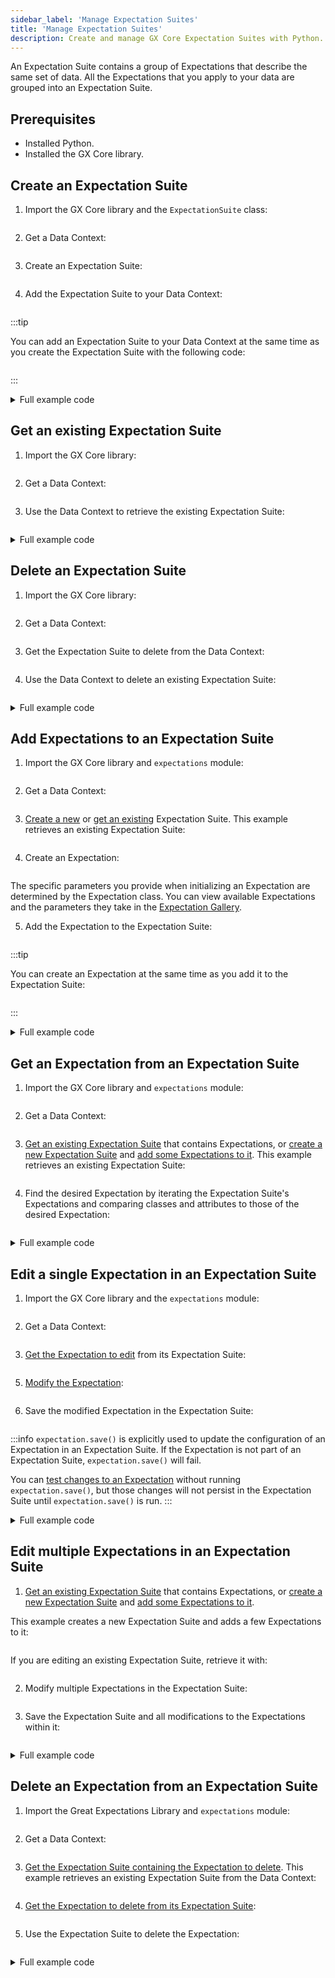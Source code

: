 ```yaml
---
sidebar_label: 'Manage Expectation Suites'
title: 'Manage Expectation Suites'
description: Create and manage GX Core Expectation Suites with Python.
---
```


An Expectation Suite contains a group of Expectations that describe the same set of data.  All the Expectations that you apply to your data are grouped into an Expectation Suite.

## Prerequisites

- Installed Python.
- Installed the GX Core library.

## Create an Expectation Suite

1. Import the GX Core library and the `ExpectationSuite` class:

  ```python title="Python code" name="core/expectation_suites/_examples/create_an_expectation_suite.py imports"
  ```

2. Get a Data Context:

  ```python title="Python code" name="core/expectation_suites/_examples/create_an_expectation_suite.py get_context"
  ```

3. Create an Expectation Suite:

  ```python title="Python code" name="core/expectation_suites/_examples/create_an_expectation_suite.py create Expectation Suite"
  ```

4. Add the Expectation Suite to your Data Context:

  ```python title="Python code" name="core/expectation_suites/_examples/create_an_expectation_suite.py add snippet to Data Context"
  ```

:::tip

You can add an Expectation Suite to your Data Context at the same time as you create the Expectation Suite with the following code:

```python title="Python code" name="core/expectation_suites/_examples/create_an_expectation_suite.py create and add Expectation Suite to Data Context"
```

:::

<details><summary>Full example code</summary>
<p>

```python title="Python code" name="core/expectation_suites/_examples/create_an_expectation_suite.py full example code"
```

</p>
</details>

## Get an existing Expectation Suite

1. Import the GX Core library:

  ```python title="Python code" name="core/expectation_suites/_examples/get_an_expectation_suite.py imports"
  ```

2. Get a Data Context:

  ```python title="Python code" name="core/expectation_suites/_examples/get_an_expectation_suite.py get_context"
  ```

3. Use the Data Context to retrieve the existing Expectation Suite:

  ```python title="Python code" name="core/expectation_suites/_examples/get_an_expectation_suite.py create Expectation Suite"
  ```

<details><summary>Full example code</summary>
<p>

```python title="Python code" name="core/expectation_suites/_examples/get_an_expectation_suite.py full example code"
```

</p>
</details>

## Delete an Expectation Suite

1. Import the GX Core library:

  ```python title="Python code" name="core/expectation_suites/_examples/delete_an_expectation_suite.py imports"
  ```

2. Get a Data Context:

  ```python title="Python code" name="core/expectation_suites/_examples/delete_an_expectation_suite.py get_context"
  ```

3. Get the Expectation Suite to delete from the Data Context:

  ```python title="Python code" name="core/expectation_suites/_examples/delete_an_expectation_suite.py get Expectation Suite"
  ```

4. Use the Data Context to delete an existing Expectation Suite:

  ```python title="Python code" name="core/expectation_suites/_examples/delete_an_expectation_suite.py delete Expectation Suite"
  ```

<details><summary>Full example code</summary>
<p>

```python title="Python code" name="core/expectation_suites/_examples/delete_an_expectation_suite.py full example code"
```

</p>
</details>

## Add Expectations to an Expectation Suite

1. Import the GX Core library and `expectations` module:

  ```python title="Python code" name="core/expectation_suites/_examples/add_expectations_to_an_expectation_suite.py imports"
  ```

2. Get a Data Context:

  ```python title="Python code" name="core/expectation_suites/_examples/add_expectations_to_an_expectation_suite.py get_context"
  ```

3. [Create a new](#create-a-new-expectation-suite) or [get an existing](#get-an-existing-expectation-suite) Expectation Suite.  This example retrieves an existing Expectation Suite:

  ```python title="Python code" name="core/expectation_suites/_examples/add_expectations_to_an_expectation_suite.py get_suite"
  ```

4. Create an Expectation:

  ```python title="Python code" name="core/expectation_suites/_examples/add_expectations_to_an_expectation_suite.py create an Expectation"
  ```

  The specific parameters you provide when initializing an Expectation are determined by the Expectation class.  You can view available Expectations and the parameters they take in the [Expectation Gallery](https://greatexpectations.io/expectations).

5. Add the Expectation to the Expectation Suite:

  ```python title="Python code" name="core/expectation_suites/_examples/add_expectations_to_an_expectation_suite.py add an Expectation to an Expectation Suite"
  ```

  :::tip 
  
  You can create an Expectation at the same time as you add it to the Expectation Suite:

  ```python title="Python code" name="core/expectation_suites/_examples/add_expectations_to_an_expectation_suite.py create and add an Expectation"
  ```
  
  :::

<details><summary>Full example code</summary>
<p>

```python title="Python code" name="core/expectation_suites/_examples/add_expectations_to_an_expectation_suite.py full example code"
```

</p>
</details>

## Get an Expectation from an Expectation Suite

1. Import the GX Core library and `expectations` module:

  ```python title="Python code" name="core/expectation_suites/_examples/get_a_specific_expectation_from_an_expectation_suite.py imports"
  ```

2. Get a Data Context:

  ```python title="Python code" name="core/expectation_suites/_examples/get_a_specific_expectation_from_an_expectation_suite.py get_context"
  ```

3. [Get an existing Expectation Suite](#get-an-existing-expectation-suite) that contains Expectations, or [create a new Expectation Suite](#create-a-new-expectation-suite) and [add some Expectations to it](#add-expectations-to-an-expectation-suite).  This example retrieves an existing Expectation Suite:

  ```python title="Python code" name="core/expectation_suites/_examples/get_a_specific_expectation_from_an_expectation_suite.py retrieve Expectation Suite"
  ```

4. Find the desired Expectation by iterating the Expectation Suite's Expectations and comparing classes and attributes to those of the desired Expectation:

  ```python title="Python code" name="core/expectation_suites/_examples/get_a_specific_expectation_from_an_expectation_suite.py retrieve expectation"
  ```

<details><summary>Full example code</summary>
<p>

```python title="Python code" name="core/expectation_suites/_examples/get_a_specific_expectation_from_an_expectation_suite.py full example code"
```

</p>
</details>

## Edit a single Expectation in an Expectation Suite

1. Import the GX Core library and the `expectations` module:

  ```python title="Python code" name="core/expectation_suites/_examples/get_a_specific_expectation_from_an_expectation_suite.py imports"
  ```

2. Get a Data Context:

  ```python title="Python code" name="core/expectation_suites/_examples/edit_a_single_expectation.py get data context"
  ```

3. [Get the Expectation to edit](#get-a-specific-expectation-from-an-expectation-suite) from its Expectation Suite:

  ```python title="Python code" name="core/expectation_suites/_examples/edit_a_single_expectation.py get expectation to edit"
  ```

5. [Modify the Expectation](/core/create_expectations/expectations/manage_expectations.md#modify-an-expectation-in-an-expecatation-suite):

  ```python title="Python code" name="core/expectation_suites/_examples/edit_a_single_expectation.py edit attribute"
  ```

6. Save the modified Expectation in the Expectation Suite:

  ```python title="Python code" name="core/expectation_suites/_examples/edit_a_single_expectation.py save the Expectation"
  ```

  :::info
  `expectation.save()` is explicitly used to update the configuration of an Expectation in an Expectation Suite.  If the Expectation is not part of an Expectation Suite, `expectation.save()` will fail.
  
  You can [test changes to an Expectation](/core/create_expectations/expectations/manage_expectations.md#test-an-expectation) without running `expectation.save()`, but those changes will not persist in the Expectation Suite until `expectation.save()` is run.
  :::

<details><summary>Full example code</summary>
<p>

```python title="Python code" name="core/expectation_suites/_examples/edit_a_single_expectation.py full example code"
```

</p>
</details>

## Edit multiple Expectations in an Expectation Suite

1. [Get an existing Expectation Suite](#get-an-existing-expectation-suite) that contains Expectations, or [create a new Expectation Suite](#create-a-new-expectation-suite) and [add some Expectations to it](#add-expectations-to-an-expectation-suite). 

  This example creates a new Expectation Suite and adds a few Expectations to it:

  ```python title="Python code" name="core/expectation_suites/_examples/edit_all_expectations_in_an_expectation_suite.py create and populate Expectation Suite"
  ```

  If you are editing an existing Expectation Suite, retrieve it with:

  ```python title="Python code" name="core/expectation_suites/_examples/edit_all_expectations_in_an_expectation_suite.py get Expectation Suite"
  ```

2. Modify multiple Expectations in the Expectation Suite:

  ```python title="Python code" name="core/expectation_suites/_examples/edit_all_expectations_in_an_expectation_suite.py modify Expectations"
  ```

3. Save the Expectation Suite and all modifications to the Expectations within it:

  ```python title="Python code" name="core/expectation_suites/_examples/edit_all_expectations_in_an_expectation_suite.py save Expectation Suite"
  ```

<details><summary>Full example code</summary>
<p>

```python title="Python code" name="core/expectation_suites/_examples/edit_all_expectations_in_an_expectation_suite.py full example code"
```

</p>
</details>

## Delete an Expectation from an Expectation Suite

1. Import the Great Expectations Library and `expectations` module:

  ```python title="Python code" name="core/expectation_suites/_examples/delete_an_expectation_in_an_expectation_suite.py imports"
  ```

2. Get a Data Context:

  ```python title="Python code" name="core/expectation_suites/_examples/delete_an_expectation_in_an_expectation_suite.py get context"
  ```

3. [Get the Expectation Suite containing the Expectation to delete](#get-an-existing-expectation-suite).  This example retrieves an existing Expectation Suite from the Data Context:

  ```python title="Python code" name="core/expectation_suites/_examples/delete_an_expectation_in_an_expectation_suite.py get Expectation Suite"
  ```

4. [Get the Expectation to delete from its Expectation Suite](#get-a-specific-expectation-from-an-expectation-suite):

  ```python title="Python code" name="core/expectation_suites/_examples/delete_an_expectation_in_an_expectation_suite.py get Expectation"
  ```

5. Use the Expectation Suite to delete the Expectation:

  ```python title="Python code" name="core/expectation_suites/_examples/delete_an_expectation_in_an_expectation_suite.py delete the Expectation"
  ```

<details><summary>Full example code</summary>
<p>

```python title="Python code" name="core/expectation_suites/_examples/delete_an_expectation_in_an_expectation_suite.py full example code"
```

</p>
</details>